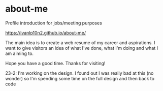 # about-me
Profile introduction for jobs/meeting purposes

https://ivanlp10n2.github.io/about-me/

The main idea is to create a web resume of my career and aspirations. 
I want to give visitors an idea of what I've done, what I'm doing and what I am aiming to. 

Hope you have a good time. Thanks for visiting!

23-2: I'm working on the design. I found out I was really bad at this (no wonder) so I'm spending some time on the full design and then back to code 
